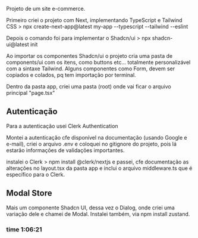 Projeto de um site e-commerce.

Primeiro criei o projeto com Next, implementando TypeScript e Tailwind CSS >
 npx create-next-app@latest my-app --typescript --tailwind --eslint

Depois o comando foi para implementar o Shadcn/ui > 
npx shadcn-ui@latest init

Ao importar os componentes Shadcn/ui o projeto cria uma pasta de components/ui com os itens, como buttons etc... totalmente personalizável com a sintaxe Tailwind. Alguns componentes como Form, devem ser copiados e colados, pq tem importação por terminal.

Dentro da pasta app, criei uma pasta (root) onde vai ficar o arquivo principal "page.tsx"

## Autenticação

Para a autenticação usei Clerk Authentication

Montei a autenticação cfe disponível na documentação (usando Google e e-mail), criei o arquivo .env e coloquei no gitignore do projeto, pois lá estarão informações de validações importantes.

instalei o Clerk > npm install @clerk/nextjs e passei, cfe documentação as alterações no layout.tsx da pasta app e inclui o arquivo middleware.ts que é específico para o Clerk.

## Modal Store

Mais um componente Shadcn UI, dessa vez o Dialog, onde criei uma variação dele e chamei de Modal.
Instalei também, via npm install zustand.

### time 1:06:21
